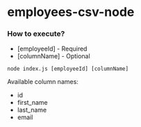 # employees-csv-node

### How to execute?

- [employeeId] - Required
- [columnName] - Optional

```
node index.js [employeeId] [columnName]
```

Available column names:
- id
- first_name
- last_name
- email